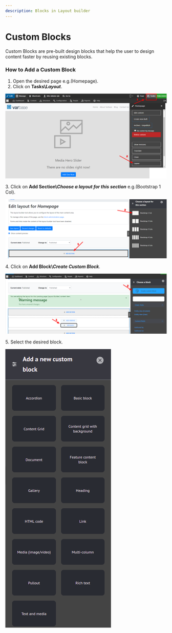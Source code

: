 ```yaml
---
description: Blocks in Layout builder
---
```


# Custom Blocks

Custom Blocks are pre-built design blocks that help the user to design content faster by reusing existing blocks.

### **How to Add a Custom Block**

1. Open the desired page e.g.(Homepage).
2. Click on **Tasks\\**_**Layout**_.

![Homepage-Layout](<../../../../.gitbook/assets/Homepage-Layout (1) (1).png>)

3\. Click on **Add Section\\**_**Choose a layout for this section**_ e.g.(Bootstrap 1 Col).

![Edit layout for Homepage- Choose a Layout for this Section](<../../../../.gitbook/assets/Edit layout for Homepage _ Add Section (1).png>)

4\. Click on **Add Block\\**_**Create Custom Block**_.

![Edit layout for Homepage - Add Block - Create Custom Block](<../../../../.gitbook/assets/Edit layout for Homepage _ Add Block - Create Custom Block (1) (1).png>)

5\. Select the desired block.

![](<../../../../.gitbook/assets/image (9).png>)
